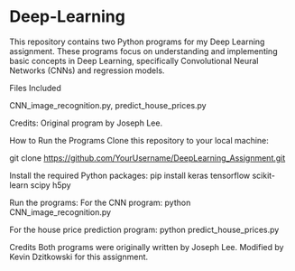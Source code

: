 # Deep-Learning

This repository contains two Python programs for my Deep Learning assignment. These programs focus on understanding and implementing basic concepts in Deep Learning, specifically Convolutional Neural Networks (CNNs) and regression models.

Files Included

CNN_image_recognition.py, 
predict_house_prices.py

Credits: Original program by Joseph Lee.

How to Run the Programs
Clone this repository to your local machine:

git clone https://github.com/YourUsername/DeepLearning_Assignment.git

Install the required Python packages:
pip install keras tensorflow scikit-learn scipy h5py

Run the programs:
For the CNN program:
python CNN_image_recognition.py

For the house price prediction program:
python predict_house_prices.py



Credits
Both programs were originally written by Joseph Lee.
Modified by Kevin Dzitkowski for this assignment.
